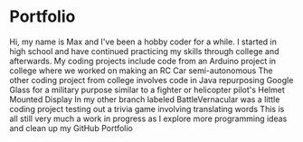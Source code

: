 # Portfolio
Hi, my name is Max and I've been a hobby coder for a while. I started in high school and have continued practicing my skills through college and afterwards. 
  My coding projects include code from an Arduino project in college where we worked on making an RC Car semi-autonomous
The other coding project from college involves code in Java repurposing Google Glass for a military purpose similar to a fighter or helicopter pilot's Helmet Mounted Display
In my other branch labeled BattleVernacular was a little coding project testing out a trivia game involving translating words
This is all still very much a work in progress as I explore more programming ideas and clean up my GitHub Portfolio
